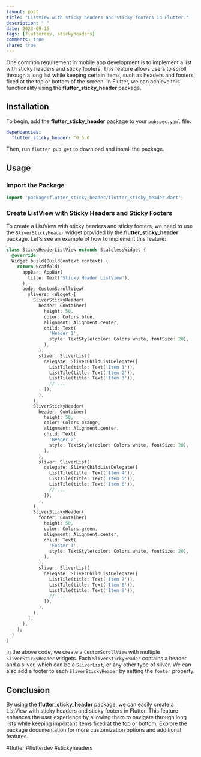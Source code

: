 ```yaml
---
layout: post
title: "ListView with sticky headers and sticky footers in Flutter."
description: " "
date: 2023-09-15
tags: [flutterdev, stickyheaders]
comments: true
share: true
---
```


One common requirement in mobile app development is to implement a list with sticky headers and sticky footers. This feature allows users to scroll through a long list while keeping certain items, such as headers and footers, fixed at the top or bottom of the screen. In Flutter, we can achieve this functionality using the **flutter_sticky_header** package.

## Installation

To begin, add the **flutter_sticky_header** package to your `pubspec.yaml` file:

```yaml
dependencies:
  flutter_sticky_header: ^0.5.0
```

Then, run `flutter pub get` to download and install the package.

## Usage

### Import the Package

```dart
import 'package:flutter_sticky_header/flutter_sticky_header.dart';
```

### Create ListView with Sticky Headers and Sticky Footers

To create a ListView with sticky headers and sticky footers, we need to use the `SliverStickyHeader` widget provided by the **flutter_sticky_header** package. Let's see an example of how to implement this feature:

```dart
class StickyHeaderListView extends StatelessWidget {
  @override
  Widget build(BuildContext context) {
    return Scaffold(
      appBar: AppBar(
        title: Text('Sticky Header ListView'),
      ),
      body: CustomScrollView(
        slivers: <Widget>[
          SliverStickyHeader(
            header: Container(
              height: 50,
              color: Colors.blue,
              alignment: Alignment.center,
              child: Text(
                'Header 1',
                style: TextStyle(color: Colors.white, fontSize: 20),
              ),
            ),
            sliver: SliverList(
              delegate: SliverChildListDelegate([
                ListTile(title: Text('Item 1')),
                ListTile(title: Text('Item 2')),
                ListTile(title: Text('Item 3')),
                // ...
              ]),
            ),
          ),
          SliverStickyHeader(
            header: Container(
              height: 50,
              color: Colors.orange,
              alignment: Alignment.center,
              child: Text(
                'Header 2',
                style: TextStyle(color: Colors.white, fontSize: 20),
              ),
            ),
            sliver: SliverList(
              delegate: SliverChildListDelegate([
                ListTile(title: Text('Item 4')),
                ListTile(title: Text('Item 5')),
                ListTile(title: Text('Item 6')),
                // ...
              ]),
            ),
          ),
          SliverStickyHeader(
            footer: Container(
              height: 50,
              color: Colors.green,
              alignment: Alignment.center,
              child: Text(
                'Footer 1',
                style: TextStyle(color: Colors.white, fontSize: 20),
              ),
            ),
            sliver: SliverList(
              delegate: SliverChildListDelegate([
                ListTile(title: Text('Item 7')),
                ListTile(title: Text('Item 8')),
                ListTile(title: Text('Item 9')),
                // ...
              ]),
            ),
          ),
        ],
      ),
    );
  }
}
```

In the above code, we create a `CustomScrollView` with multiple `SliverStickyHeader` widgets. Each `SliverStickyHeader` contains a header and a sliver, which can be a `SliverList`, or any other type of sliver. We can also add a footer to each `SliverStickyHeader` by setting the `footer` property.

## Conclusion

By using the **flutter_sticky_header** package, we can easily create a ListView with sticky headers and sticky footers in Flutter. This feature enhances the user experience by allowing them to navigate through long lists while keeping important items fixed at the top or bottom. Explore the package documentation for more customization options and additional features.

#flutter #flutterdev #stickyheaders